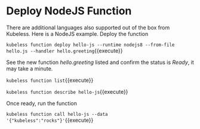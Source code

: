 # Deploy NodeJS Function #

There are additional languages also supported out of the box from Kubeless. Here is a NodeJS example. Deploy the function

`kubeless function deploy hello-js --runtime nodejs8 --from-file hello.js --handler hello.greeting`{{execute}}

See the new function _hello.greeting_ listed and confirm the status is _Ready_, it may take a minute.

`kubeless function list`{{execute}}

`kubeless function describe hello-js`{{execute}}

Once ready, run the function

`kubeless function call hello-js --data '{"kubeless":"rocks"}'`{{execute}}
